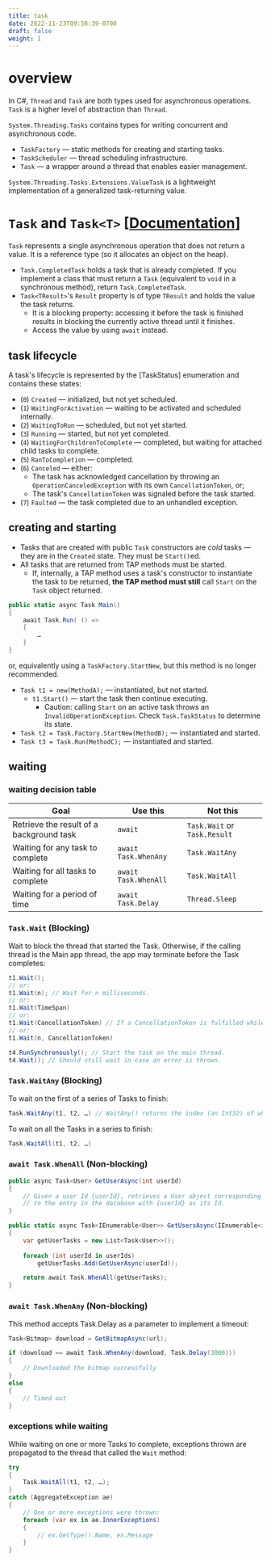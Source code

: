 ```yaml
---
title: task
date: 2022-11-23T09:58:39-0700
draft: false
weight: 1
---
```


# overview
In C#, `Thread` and `Task` are both types used for asynchronous operations. `Task` is a higher level of abstraction than `Thread`.

`System.Threading.Tasks` contains types for writing concurrent and asynchronous code.
- `TaskFactory` — static methods for creating and starting tasks.
- `TaskScheduler` — thread scheduling infrastructure.
- `Task` — a wrapper around a thread that enables easier management.

`System.Threading.Tasks.Extensions.ValueTask` is a lightweight implementation of a generalized task-returning value.

# `Task` and `Task<T>` [[Documentation](https://docs.microsoft.com/en-us/dotnet/api/system.threading.tasks.task?view=net-6.0)]  

`Task` represents a single asynchronous operation that does not return a value. It is a reference type (so it allocates an object on the heap). 
- `Task.CompletedTask` holds a task that is already completed. If you implement a class that must return a `Task` (equivalent to `void` in a synchronous method), return `Task.CompletedTask`.
- `Task<TResult>`'s `Result` property is of type `TResult` and holds the value the task returns.
  - It is a blocking property: accessing it before the task is finished results in blocking the currently active thread until it finishes.
  - Access the value by using `await` instead.

## task lifecycle
A task's lifecycle is represented by the [TaskStatus] enumeration and contains these states:
- (`0`) `Created` — initialized, but not yet scheduled.
- (`1`) `WaitingForActivation` — waiting to be activated and scheduled internally.
- (`2`) `WaitingToRun` — scheduled, but not yet started.
- (`3`) `Running` — started, but not yet completed.
- (`4`) `WaitingForChildrenToComplete` — completed, but waiting for attached child tasks to complete.
- (`5`) `RanToCompletion` — completed.
- (`6`) `Canceled` — either:
  - The task has acknowledged cancellation by throwing an `OperationCanceledException` with its own `CancellationToken`, or;
  - The task's `CancellationToken` was signaled before the task started.
- (`7`) `Faulted` — the task completed due to an unhandled exception.

## creating and starting
- Tasks that are created with public `Task` constructors are *cold* tasks — they are in the `Created` state. They must be `Start()`ed.
- All tasks that are returned from TAP methods must be started. 
  - If, internally, a TAP method uses a task's constructor to instantiate the task to be returned, **the TAP method must still** call `Start` on the `Task` object returned.

```cs
public static async Task Main()
{
    await Task.Run( () =>
    {
        …
    }
}
```
or, equivalently using a `TaskFactory.StartNew`, but this method is no longer recommended.

- `Task t1 = new(MethodA);` — instantiated, but not started.
  - `t1.Start()` — start the task then continue executing.
    - <o>Caution</o>: calling `Start` on an active task throws an `InvalidOperationException`. Check `Task.TaskStatus` to determine its state.
- `Task t2 = Task.Factory.StartNew(MethodB);` — instantiated and started.
- `Task t3 = Task.Run(MethodC);` — instantiated and started.

## waiting
### waiting decision table
| Goal                                     | <g>Use this</g>      | <r>Not this</r>              |
| ---------------------------------------- | -------------------- | ---------------------------- |
| Retrieve the result of a background task | `await`              | `Task.Wait` or `Task.Result` |
| Waiting for any task to complete         | `await Task.WhenAny` | `Task.WaitAny`               |
| Waiting for all tasks to complete        | `await Task.WhenAll` | `Task.WaitAll`               |
| Waiting for a period of time             | `await Task.Delay`   | `Thread.Sleep`               |

### `Task.Wait` (Blocking)
Wait to block the thread that started the Task. Otherwise, if the calling thread is the Main app thread, the app may terminate before the Task completes:
```cs
t1.Wait();
// or:
t1.Wait(n); // Wait for n milliseconds.
// or:
t1.Wait(TimeSpan)
// or:
t1.Wait(CancellationToken) // If a CancellationToken is fulfilled while waiting, OperationCanceledException is thrown.
// or:
t1.Wait(n, CancellationToken)

t4.RunSynchronously(); // Start the task on the main thread.
t4.Wait(); // Should still wait in case an error is thrown.
```

### `Task.WaitAny` (Blocking)
To wait on the first of a series of Tasks to finish:
```cs
Task.WaitAny(t1, t2, …) // WaitAny() returns the index (an Int32) of which Task in the list finished.
```

To wait on all the Tasks in a series to finish:
```cs
Task.WaitAll(t1, t2, …)
```

### `await Task.WhenAll` (Non-blocking)
```cs
public async Task<User> GetUserAsync(int userId)
{
    // Given a user Id {userId}, retrieves a User object corresponding
    // to the entry in the database with {userId} as its Id.
}

public static async Task<IEnumerable<User>> GetUsersAsync(IEnumerable<int> userIds)
{
    var getUserTasks = new List<Task<User>>();
 
    foreach (int userId in userIds)
        getUserTasks.Add(GetUserAsync(userId));

    return await Task.WhenAll(getUserTasks);
}
```

### `await Task.WhenAny` (Non-blocking)
This method accepts Task.Delay as a parameter to implement a timeout:
```cs
Task<Bitmap> download = GetBitmapAsync(url);

if (download == await Task.WhenAny(download, Task.Delay(3000)))
{
    // Downloaded the bitmap successfully
}
else
{
    // Timed out
}
```

### exceptions while waiting
While waiting on one or more Tasks to complete, exceptions thrown are propagated to the thread that called the `Wait` method:
```cs
try
{
    Task.WaitAll(t1, t2, …);
}
catch (AggregateException ae)
{
    // One or more exceptions were thrown:
    foreach (var ex in ae.InnerExceptions)
    {
        // ex.GetType().Name, ex.Message
    }
}
```